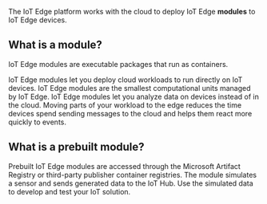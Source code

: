 The IoT Edge platform works with the cloud to deploy IoT Edge **modules** to IoT Edge devices. 

## What is a module?

IoT Edge modules are executable packages that run as containers.

IoT Edge modules let you deploy cloud workloads to run directly on IoT devices. IoT Edge modules are the smallest computational units managed by IoT Edge. IoT Edge modules let you analyze data on devices instead of in the cloud. Moving parts of your workload to the edge reduces the time devices spend sending messages to the cloud and helps them react more quickly to events.

## What is a prebuilt module?

Prebuilt IoT Edge modules are accessed through the Microsoft Artifact Registry or third-party publisher container registries.
The module simulates a sensor and sends generated data to the IoT Hub. Use the simulated data to develop and test your IoT solution.
